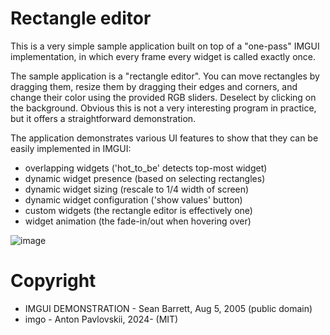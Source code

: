 # Rectangle editor

This is a very simple sample application built on top of a "one-pass" IMGUI implementation, in which every frame every widget is called exactly once.

The sample application is a "rectangle editor". You can move rectangles by dragging them, resize them by dragging their edges and corners, and change their color using the provided RGB sliders. Deselect by clicking on the background. Obvious this is not a very interesting program in practice, but it offers a straightforward demonstration.

The application demonstrates various UI features to show that they can be easily implemented in IMGUI:

 * overlapping widgets ('hot_to_be' detects top-most widget)
 * dynamic widget presence (based on selecting rectangles)
 * dynamic widget sizing (rescale to 1/4 width of screen)
 * dynamic widget configuration ('show values' button)
 * custom widgets (the rectangle editor is effectively one)
 * widget animation (the fade-in/out when hovering over)

![image](https://github.com/anton2920/imgo/assets/30488779/fb804919-d18c-4056-b697-eace9c014c2f)

# Copyright

- IMGUI DEMONSTRATION - Sean Barrett, Aug 5, 2005 (public domain)
- imgo - Anton Pavlovskii, 2024- (MIT)
